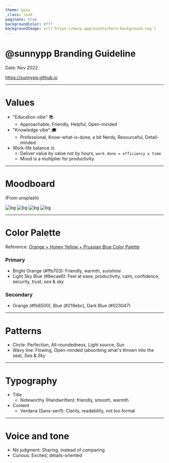 ```yaml
---
theme: gaia
_class: lead
paginate: true
backgroundColor: #fff
backgroundImage: url('https://marp.app/assets/hero-background.svg')
---
```


# **@sunnypp Branding Guideline**

Date: Nov 2022

https://sunnypp.github.io

---

# Values

- "Education vibe" :books:
  - Approachable, Friendly, Helpful, Open-minded
- "Knowledge vibe" :mortar_board:
  - Professional, Know-what-is-done, a bit Nerdy, Resourceful, Detail-minded
- Work-life balance :balance_scale:
  - Deliver value by value not by hours, `work done = efficiency x time`
  - Mood is a multiplier for productivity

---

# Moodboard

(From unsplash)

![bg](https://images.unsplash.com/photo-1615513052059-86f4ba1ee7f0?ixlib=rb-4.0.3&ixid=MnwxMjA3fDB8MHxwaG90by1wYWdlfHx8fGVufDB8fHx8&auto=format&fit=crop&w=687&q=80)
![bg](https://images.unsplash.com/photo-1551815943-385d5246c8a1?ixlib=rb-4.0.3&ixid=MnwxMjA3fDB8MHxzZWFyY2h8MzF8fHN1bm55fGVufDB8fDB8fA%3D%3D&auto=format&fit=crop&w=500&q=60)
![bg](https://images.unsplash.com/photo-1604228741406-3faa38f4907a?ixlib=rb-4.0.3&ixid=MnwxMjA3fDB8MHxwaG90by1wYWdlfHx8fGVufDB8fHx8&auto=format&fit=crop&w=882&q=80)
![bg](https://images.unsplash.com/photo-1563305641-806e131a4262?ixlib=rb-4.0.3&ixid=MnwxMjA3fDB8MHxwaG90by1wYWdlfHx8fGVufDB8fHx8&auto=format&fit=crop&w=1174&q=80)

---

# Color Palette

Reference: [Orange + Honey Yellow + Prussian Blue Color Palette](https://venngage.com/blog/blue-color-palettes/#3)

### Primary
- Bright Orange (#ffb703): Friendly, warmth, *sunshine*
- Light Sky Blue (#8ecae6): Feel at ease, productivity, calm, confidence, security, trust, *sea* & *sky*

### Secondary
- Orange (#fb8500), Blue (#219ebc), Dark Blue (#023047)

---

# Patterns

- Circle: Perfection, All-roundedness, Light source, *Sun*
- Wavy line: Flowing, Open-minded (absorbing what's thrown into the sea), *Sea* & *Sky*

---

# Typography

- Title
  - Noteworthy (Handwritten): friendly, smooth, warmth
- Content
  - Verdana (Sans-serif): Clarity, readability, not too formal

---

# Voice and tone

- No judgment: Sharing, instead of comparing
- Curious: Excited, details-oriented

